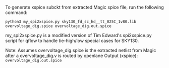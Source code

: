 To generate xspice subckt from extracted Magic spice file, run the following command:

`python3 my_spi2xspice.py sky130_fd_sc_hd__tt_025C_1v80.lib overvoltage_dig.spice overvoltage_dig.out.spice`

my_spi2xspice.py is a modified version of Tim Edward's spi2xspice.py script for qflow to handle tie-high/low special cases for SKY130.

Note:
Assumes overvoltage_dig.spice is the extracted netlist from Magic after a overvoltage_dig.v is routed by openlane
Output (xspice): `overvoltage_dig.out.spice`
